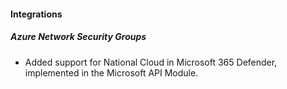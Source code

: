 #### Integrations

##### Azure Network Security Groups

- Added support for National Cloud in Microsoft 365 Defender, implemented in the Microsoft API Module.
